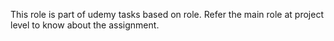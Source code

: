 This role is part of udemy tasks based on role. 
Refer the main role at project level to know about the assignment.
